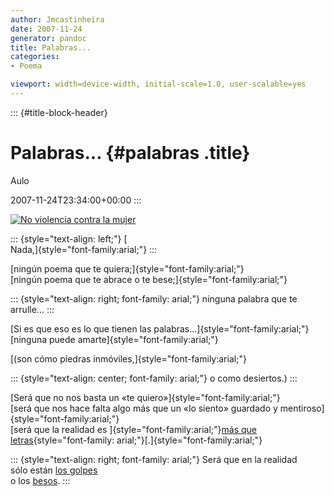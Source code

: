 ```yaml
---
author: Jmcastinheira
date: 2007-11-24
generator: pandoc
title: Palabras...
categories:
- Poema

viewport: width=device-width, initial-scale=1.0, user-scalable=yes
---
```


::: {#title-block-header}
# Palabras... {#palabras .title}

Aulo

2007-11-24T23:34:00+00:00
:::

[![No violencia contra la
mujer](http://farm3.static.flickr.com/2276/2045931365_6b52e451aa_m.jpg)](http://lorealenelespejo.blogspot.com/2007/11/no-la-violencia-contra-la-mujer.html)

::: {style="text-align: left;"}
[\
Nada,]{style="font-family:arial;"}
:::

[ningún poema que te quiera;]{style="font-family:arial;"}\
[ningún poema que te abrace o te bese;]{style="font-family:arial;"}

::: {style="text-align: right; font-family: arial;"}
ninguna palabra que te arrulle...
:::

[Si es que eso es lo que tienen las
palabras...]{style="font-family:arial;"}\
[ninguna puede amarte]{style="font-family:arial;"}

[(son cómo piedras inmóviles,]{style="font-family:arial;"}

::: {style="text-align: center; font-family: arial;"}
o como desiertos.)
:::

[Será que no nos basta un «te quiero»]{style="font-family:arial;"}\
[será que nos hace falta algo más que un «lo siento» guardado y
mentiroso]{style="font-family:arial;"}\
[será que la realidad es ]{style="font-family:arial;"}[más que
letras](http://www.flickr.com/photos/lrealnlspejo/2045931365/){style="font-family: arial;"}[.]{style="font-family:arial;"}

::: {style="text-align: right; font-family: arial;"}
Será que en la realidad\
sólo están [los
golpes](http://www.dalealplay.com/informaciondecontenido.php?con=36016)\
o los
[besos](http://www.dalealplay.com/informaciondecontenido.php?con=63408).
:::
